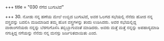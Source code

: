 +++
title = "030 ನೆಗೆದ ಬುಗುಟಿದೆ"

+++
30.  ನೋಡು ನನ್ನ ಹಣೆಯ ಮೇಲೆ ಉಬ್ಬಿದ ಬುಗುಟಿದೆ, ಅವರ ಓಲಗದ ಸಭೆಯಲ್ಲಿ ನೆನೆದು ಹೋದ ನನ್ನ ವಸ್ತ್ರವನ್ನು ಬದಲಿಸಿ  ಮಡಿಮಾಡಿದ ತಮ್ಮ ಹೊಸ ವಸ್ತ್ರಗಳನ್ನು ತಂದು ಉಡಿಸಿದರು. ಅವರ ಸಭೆಯಲ್ಲಿದ್ದ ವಾರಾಂಗನೆಯರು ನನ್ನನ್ನು ಬೆರಗುಗೊಳಿಸಿ ತಬ್ಬಿಬ್ಬಾಗುವಂತೆ ಮಾಡಿದರು. ಅವರು ಮತ್ತೆ ಮತ್ತೆ ನನ್ನನ್ನು ಅಪಹಾಸ್ಯಮಾಡಿ ನಗುತ್ತಿದ್ದ ನಗೆಯನ್ನು ನೆನೆದು ನನ್ನ ಮನಸ್ಸು ಜರ್ಜರಿತವಾಯಿತು ಎಂದ.